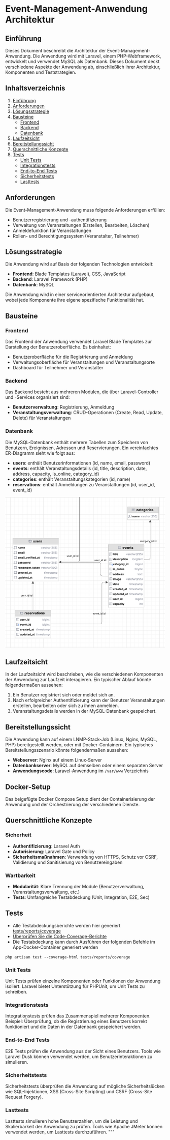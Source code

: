 # Event-Management-Anwendung Architektur

## Einführung

Dieses Dokument beschreibt die Architektur der Event-Management-Anwendung. Die Anwendung wird mit Laravel, einem PHP-Webframework, entwickelt und verwendet MySQL als Datenbank. Dieses Dokument deckt verschiedene Aspekte der Anwendung ab, einschließlich ihrer Architektur, Komponenten und Teststrategien.

## Inhaltsverzeichnis

1. [Einführung](#einführung)
2. [Anforderungen](#anforderungen)
3. [Lösungsstrategie](#lösungsstrategie)
4. [Bausteine](#bausteine)
    - [Frontend](#frontend)
    - [Backend](#backend)
    - [Datenbank](#datenbank)
5. [Laufzeitsicht](#laufzeitsicht)
6. [Bereitstellungssicht](#bereitstellungssicht)
7. [Querschnittliche Konzepte](#querschnittliche-konzepte)
8. [Tests](#tests)
    - [Unit Tests](#unit-tests)
    - [Integrationstests](#integrationstests)
    - [End-to-End Tests](#end-to-end-tests)
    - [Sicherheitstests](#sicherheitstests)
    - [Lasttests](#lasttests)

## Anforderungen

Die Event-Management-Anwendung muss folgende Anforderungen erfüllen:

- Benutzerregistrierung und -authentifizierung
- Verwaltung von Veranstaltungen (Erstellen, Bearbeiten, Löschen)
- Anmeldefunktion für Veranstaltungen
- Rollen- und Berechtigungssystem (Veranstalter, Teilnehmer)

## Lösungsstrategie

Die Anwendung wird auf Basis der folgenden Technologien entwickelt:

- **Frontend**: Blade Templates (Laravel), CSS, JavaScript 
- **Backend**: Laravel Framework (PHP)
- **Datenbank**: MySQL

Die Anwendung wird in einer serviceorientierten Architektur aufgebaut, wobei jede Komponente ihre eigene spezifische Funktionalität hat.

## Bausteine

### Frontend

Das Frontend der Anwendung verwendet Laravel Blade Templates zur Darstellung der Benutzeroberfläche. Es beinhaltet:

- Benutzeroberfläche für die Registrierung und Anmeldung
- Verwaltungsoberfläche für Veranstaltungen und Veranstaltungsorte
- Dashboard für Teilnehmer und Veranstalter

### Backend

Das Backend besteht aus mehreren Modulen, die über Laravel-Controller und -Services organisiert sind:

- **Benutzerverwaltung**: Registrierung, Anmeldung
- **Veranstaltungsverwaltung**: CRUD-Operationen (Create, Read, Update, Delete) für Veranstaltungen

### Datenbank

Die MySQL-Datenbank enthält mehrere Tabellen zum Speichern von Benutzern, Ereignissen, Adressen und Reservierungen. Ein vereinfachtes ER-Diagramm sieht wie folgt aus:

- **users**: enthält Benutzerinformationen (id, name, email, password)
- **events**: enthält Veranstaltungsdetails (id, title, description, date, address, capacity, is_online, category_id)
- **categories**: enthält Veranstaltungskategorien (id, name)
- **reservations**: enthält Anmeldungen zu Veranstaltungen (id, user_id, event_id)

![Alt text](./db-schema.png?raw=true "Title")


## Laufzeitsicht

In der Laufzeitsicht wird beschrieben, wie die verschiedenen Komponenten der Anwendung zur Laufzeit interagieren. Ein typischer Ablauf könnte folgendermaßen aussehen:

1. Ein Benutzer registriert sich oder meldet sich an.
2. Nach erfolgreicher Authentifizierung kann der Benutzer Veranstaltungen erstellen, bearbeiten oder sich zu ihnen anmelden.
3. Veranstaltungsdetails werden in der MySQL-Datenbank gespeichert.

## Bereitstellungssicht

Die Anwendung kann auf einem LNMP-Stack-Job (Linux, Nginx, MySQL, PHP) bereitgestellt werden, oder mit Docker-Containern. Ein typisches Bereitstellungsszenario könnte folgendermaßen aussehen:

- **Webserver**: Nginx auf einem Linux-Server
- **Datenbankserver**: MySQL auf demselben oder einem separaten Server
- **Anwendungscode**: Laravel-Anwendung im `/var/www` Verzeichnis


## Docker-Setup

Das beigefügte Docker Compose Setup dient der Containerisierung der Anwendung und der Orchestrierung der verschiedenen Dienste.

## Querschnittliche Konzepte

### Sicherheit

- **Authentifizierung**: Laravel Auth
- **Autorisierung**: Laravel Gate und Policy
- **Sicherheitsmaßnahmen**: Verwendung von HTTPS, Schutz vor CSRF, Validierung und Sanitisierung von Benutzereingaben

### Wartbarkeit

- **Modularität**: Klare Trennung der Module (Benutzerverwaltung, Veranstaltungsverwaltung, etc.)
- **Tests**: Umfangreiche Testabdeckung (Unit, Integration, E2E, Sec)

## Tests

- Alle Testabdeckungsberichte werden hier generiert [tests/reports/coverage](./../tests/reports/coverage)
- [Überprüfen Sie die Code-Coverage-Berichte](./../tests/reports/coverage/index.html)
- Die Testabdeckung kann durch Ausführen der folgenden Befehle im App-Docker-Container generiert werden
````
php artisan test --coverage-html tests/reports/coverage
````



### Unit Tests

Unit Tests prüfen einzelne Komponenten oder Funktionen der Anwendung isoliert. Laravel bietet Unterstützung für PHPUnit, um Unit Tests zu schreiben.

### Integrationstests

Integrationstests prüfen das Zusammenspiel mehrerer Komponenten. Beispiel: Überprüfung, ob die Registrierung eines Benutzers korrekt funktioniert und die Daten in der Datenbank gespeichert werden.

### End-to-End Tests

E2E Tests prüfen die Anwendung aus der Sicht eines Benutzers. Tools wie Laravel Dusk können verwendet werden, um Benutzerinteraktionen zu simulieren.

### Sicherheitstests

Sicherheitstests überprüfen die Anwendung auf mögliche Sicherheitslücken wie SQL-Injektionen, XSS (Cross-Site Scripting) und CSRF (Cross-Site Request Forgery).

### Lasttests

Lasttests simulieren hohe Benutzerzahlen, um die Leistung und Skalierbarkeit der Anwendung zu prüfen. Tools wie Apache JMeter können verwendet werden, um Lasttests durchzuführen.
"""
